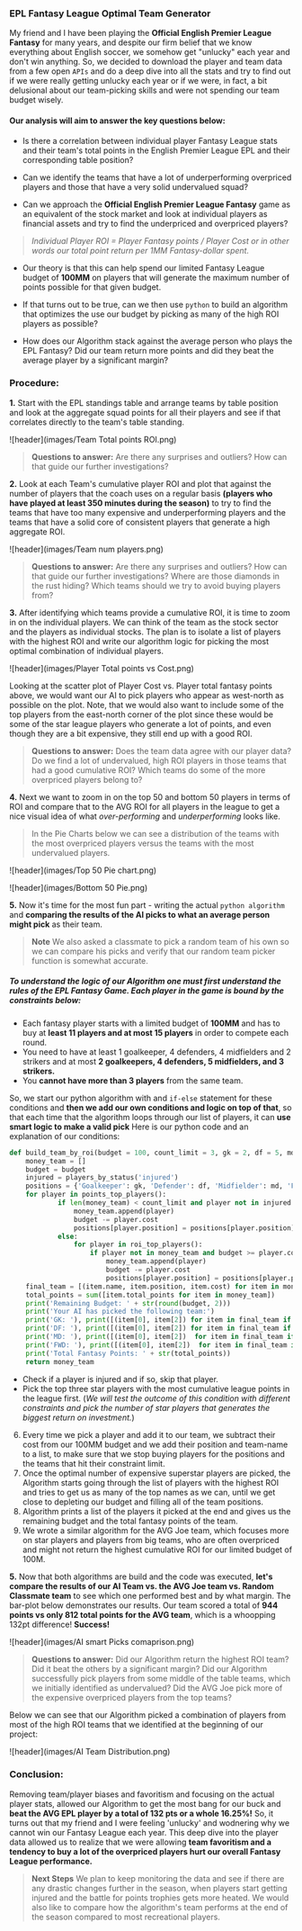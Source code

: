 
### EPL Fantasy League Optimal Team Generator

My friend and I have been playing the **Official English Premier League Fantasy** for many years, and despite our firm belief that we know everything about English soccer, we somehow get "unlucky" each year and don't win anything. So, we decided to download the player and team data from a few open `APIs` and do a deep dive into all the stats and try to find out if we were really getting unlucky each year or if we were, in fact, a bit delusional about our team-picking skills and were not spending our team budget wisely.

#### Our analysis will aim to answer the key questions below:

- Is there a correlation between individual player Fantasy League stats and their team's total points in the English Premier League EPL and their corresponding table position?

- Can we identify the teams that have a lot of underperforming overpriced players and those that have a very solid undervalued squad?

- Can we approach the **Official English Premier League Fantasy** game as an equivalent of the stock market and look at individual players as financial assets and try to find the underpriced and overpriced players?

>*Individual Player ROI = Player Fantasy points / Player Cost or in other words our total point return per 1MM Fantasy-dollar spent.*

- Our theory is that this can help spend our limited Fantasy League budget of **100MM** on players that will generate the maximum number of points possible for that given budget.

- If that turns out to be true, can we then use `python` to build an algorithm that optimizes the use our budget by picking as many of the high ROI players as possible?

- How does our Algorithm stack against the average person who plays the EPL Fantasy? Did our team return more points and did they beat the average player by a significant margin?

### Procedure:

**1.** Start with the EPL standings table and arrange teams by table position and look at the aggregate squad points for all their players and see if that correlates directly to the team's table standing.

![header](images/Team Total points ROI.png)


>**Questions to answer:**  Are there any surprises and outliers? How can that guide our further investigations?

**2.** Look at each Team's cumulative player ROI and plot that against the number of players that the coach uses on a regular basis **(players who have played at least 350 minutes during the season)** to try to find the teams that have too many expensive and underperforming players and the teams that have a solid core of consistent players that generate a high aggregate ROI.

![header](images/Team num players.png)

>**Questions to answer:** Are there any surprises and outliers? How can that guide our further investigations?  Where are those diamonds in the rust hiding? Which teams should we try to avoid buying players from?

**3.** After identifying which teams provide a cumulative ROI, it is time to zoom in on the individual players. We can think of the team as the stock sector and the players as individual stocks. The plan is to isolate a list of players with the highest ROI and write our algorithm logic for picking the most optimal combination of individual players.

![header](images/Player Total points vs Cost.png)


 Looking at the scatter plot of Player Cost vs. Player total fantasy points above, we would want our AI to pick players who appear as west-north as possible on the plot. Note, that we would also want to include some of the top players from the east-north corner of the plot since these would be some of the star league players who generate a lot of points, and even though they are a bit expensive, they still end up with a good ROI.

>**Questions to answer:** Does the team data agree with our player data? Do we find a lot of undervalued, high ROI players in those teams that had a good cumulative ROI? Which teams do some of the more overpriced players belong to?

**4.** Next we want to zoom in on the top 50 and bottom 50 players in terms of ROI and compare that to the AVG ROI for all players in the league to get a nice visual idea of what *over-performing* and *underperforming* looks like.



>In the Pie Charts below we can see a distribution of the teams with the most overpriced players versus the teams with the most undervalued players.

![header](images/Top 50 Pie chart.png)

![header](images/Bottom 50 Pie.png)

**5.** Now it's time for the most fun part - writing the actual `python algorithm` and **comparing the results of the AI picks to what an average person might pick** as their team.  

>**Note** We also asked a classmate to pick a random team of his own so we can compare his picks and verify that our random team picker function is somewhat accurate.

##### To understand the logic of our Algorithm one must first understand the rules of the EPL Fantasy Game. Each player in the game is bound by the constraints below:

* Each fantasy player starts with a limited budget of **100MM** and has to buy at **least 11 players and at most 15 players** in order to compete each round.
* You need to have at least 1 goalkeeper, 4 defenders, 4 midfielders and 2 strikers and at most **2 goalkeepers, 4 defenders, 5 midfielders, and 3 strikers.**
* You **cannot have more than 3 players** from the same team.

So, we start our python algorithm with and `if-else` statement for these conditions and **then we add our own conditions and logic on top of that**, so that each time that the algorithm loops through our list of players, it can **use smart logic to make a valid pick** Here is our python code and an explanation of our conditions:

```python
def build_team_by_roi(budget = 100, count_limit = 3, gk = 2, df = 5, md = 5, fwd = 3):
    money_team = []
    budget = budget
    injured = players_by_status('injured')
    positions = {'Goalkeeper': gk, 'Defender': df, 'Midfielder': md, 'Forward': fwd}
    for player in points_top_players():
            if len(money_team) < count_limit and player not in injured and budget >= player.cost and positions[player.position] > 0:
                money_team.append(player)
                budget -= player.cost
                positions[player.position] = positions[player.position] - 1
            else:
                for player in roi_top_players():
                    if player not in money_team and budget >= player.cost and positions[player.position] > 0:
                        money_team.append(player)
                        budget -= player.cost
                        positions[player.position] = positions[player.position] - 1
    final_team = [(item.name, item.position, item.cost) for item in money_team]
    total_points = sum([item.total_points for item in money_team])
    print('Remaining Budget: ' + str(round(budget, 2)))
    print('Your AI has picked the following team:')
    print('GK: '), print([(item[0], item[2]) for item in final_team if item[1] == "Goalkeeper"])
    print('DF: '), print([(item[0], item[2]) for item in final_team if item[1] == "Defender"])
    print('MD: '), print([(item[0], item[2])  for item in final_team if item[1] == "Midfielder"])
    print('FWD: '), print([(item[0], item[2])  for item in final_team if item[1] == "Forward"])
    print('Total Fantasy Points: ' + str(total_points))
    return money_team
```

* Check if a player is injured and if so, skip that player.
* Pick the top three star players with the most cumulative league points in the league first. (*We will test the outcome of this condition with different constraints and pick the number of star players that generates the biggest return on investment.*)
6. Every time we pick a player and add it to our team, we subtract their cost from our 100MM budget and we add their position and team-name to a list, to make sure that we stop buying players for the positions and the teams that hit their constraint limit.
7. Once the optimal number of expensive superstar players are picked, the Algorithm starts going through the list of players with the highest ROI and tries to get us as many of the top names as we can, until we get close to depleting our budget and filling all of the team positions.
8. Algorithm prints a list of the players it picked at the end and gives us the remaining budget and the total fantasy points of the team.
9. We wrote a similar algorithm for the AVG Joe team, which focuses more on star players and players from big teams, who are often overpriced and might not return the highest cumulative ROI for our limited budget of 100M.

**5.** Now that both algorithms are build and the code was executed, **let's compare the results of our AI Team vs. the AVG Joe team vs. Random Classmate team** to see which one performed best and by what margin. The bar-plot below demonstrates our results. Our team scored a total of **944 points vs only 812 total points for the AVG team**, which is a whoopping 132pt difference! **Success!**

![header](images/AI smart Picks comaprison.png)

>**Questions to answer:**  Did our Algorithm return the highest ROI team?  Did it beat the others by a significant margin? Did our Algorithm successfully pick players from some middle of the table teams, which we initially identified as undervalued? Did the AVG Joe pick more of the expensive overpriced players from the top teams?

Below we can see that our Algorithm picked a combination of players from most of the high ROI teams that we identified at the beginning of our project:

![header](images/AI Team Distribution.png)


### Conclusion:

Removing team/player biases and favoritism and focusing on the actual player stats, allowed our Algorithm to get the most bang for our buck and **beat the AVG EPL player by a total of 132 pts or a whole 16.25%!** So, it turns out that my friend and I were feeling 'unlucky' and wodnering why we cannot win our Fantasy League each year. This deep dive into the player data allowed us to realize that we were allowing **team favoritism and a tendency to buy a lot of the overpriced players hurt our overall Fantasy League performance.**

>**Next Steps** We plan to keep monitoring the data and see if there are any drastic changes further in the season, when players start getting injured and the battle for points trophies gets more heated. We would also like to compare how the algorithm's team performs at the end of the season compared to most recreational players.

